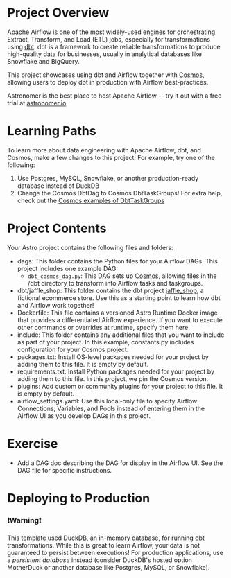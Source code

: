 # Project Overview

Apache Airflow is one of the most widely-used engines for orchestrating Extract, Transform, and Load (ETL) jobs, especially for transformations using [dbt](https://www.getdbt.com). dbt is a framework to create reliable transformations to produce high-quality data for businesses, usually in analytical databases like Snowflake and BigQuery.

This project showcases using dbt and Airflow together with [Cosmos](https://github.com/astronomer/astronomer-cosmos), allowing users to deploy dbt in production with Airflow best-practices.

Astronomer is the best place to host Apache Airflow -- try it out with a free trial at [astronomer.io](https://www.astronomer.io/).

# Learning Paths

To learn more about data engineering with Apache Airflow, dbt, and Cosmos, make a few changes to this project! For example, try one of the following:

1. Use Postgres, MySQL, Snowflake, or another production-ready database instead of DuckDB
2. Change the Cosmos DbtDag to Cosmos DbtTaskGroups! For extra help, check out the [Cosmos examples of DbtTaskGroups](https://github.com/astronomer/astronomer-cosmos/blob/main/dev/dags/basic_cosmos_task_group.py)

# Project Contents

Your Astro project contains the following files and folders:

- dags: This folder contains the Python files for your Airflow DAGs. This project includes one example DAG:
  - `dbt_cosmos_dag.py`: This DAG sets up [Cosmos](https://github.com/astronomer/astronomer-cosmos), allowing files in the /dbt directory to transform into Airflow tasks and taskgroups.
- dbt/jaffle_shop: This folder contains the dbt project [jaffle_shop](https://github.com/dbt-labs/jaffle_shop_duckdb), a fictional ecommerce store. Use this as a starting point to learn how dbt and Airflow work together!
- Dockerfile: This file contains a versioned Astro Runtime Docker image that provides a differentiated Airflow experience. If you want to execute other commands or overrides at runtime, specify them here.
- include: This folder contains any additional files that you want to include as part of your project. In this example, constants.py includes configuration for your Cosmos project.
- packages.txt: Install OS-level packages needed for your project by adding them to this file. It is empty by default.
- requirements.txt: Install Python packages needed for your project by adding them to this file. In this project, we pin the Cosmos version.
- plugins: Add custom or community plugins for your project to this file. It is empty by default.
- airflow_settings.yaml: Use this local-only file to specify Airflow Connections, Variables, and Pools instead of entering them in the Airflow UI as you develop DAGs in this project.

# Exercise

- Add a DAG doc describing the DAG for display in the Airflow UI. See the DAG file for specific instructions.

# Deploying to Production

### ❗Warning❗

This template used DuckDB, an in-memory database, for running dbt transformations. While this is great to learn Airflow, your data is not guaranteed to persist between executions! For production applications, use a _persistent database_ instead (consider DuckDB's hosted option MotherDuck or another database like Postgres, MySQL, or Snowflake).
